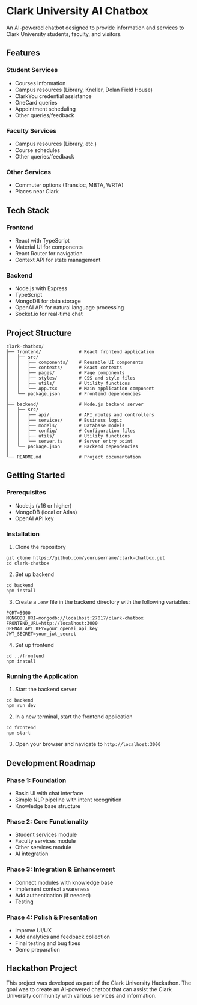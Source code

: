 # Clark University AI Chatbox

An AI-powered chatbot designed to provide information and services to Clark University students, faculty, and visitors.

## Features

### Student Services
- Courses information
- Campus resources (Library, Kneller, Dolan Field House)
- ClarkYou credential assistance
- OneCard queries
- Appointment scheduling
- Other queries/feedback

### Faculty Services
- Campus resources (Library, etc.)
- Course schedules
- Other queries/feedback

### Other Services
- Commuter options (Transloc, MBTA, WRTA)
- Places near Clark

## Tech Stack

### Frontend
- React with TypeScript
- Material UI for components
- React Router for navigation
- Context API for state management

### Backend
- Node.js with Express
- TypeScript
- MongoDB for data storage
- OpenAI API for natural language processing
- Socket.io for real-time chat

## Project Structure

```
clark-chatbox/
├── frontend/              # React frontend application
│   ├── src/
│   │   ├── components/    # Reusable UI components
│   │   ├── contexts/      # React contexts
│   │   ├── pages/         # Page components
│   │   ├── styles/        # CSS and style files
│   │   ├── utils/         # Utility functions
│   │   └── App.tsx        # Main application component
│   └── package.json       # Frontend dependencies
│
├── backend/               # Node.js backend server
│   ├── src/
│   │   ├── api/           # API routes and controllers
│   │   ├── services/      # Business logic
│   │   ├── models/        # Database models
│   │   ├── config/        # Configuration files
│   │   ├── utils/         # Utility functions
│   │   └── server.ts      # Server entry point
│   └── package.json       # Backend dependencies
│
└── README.md              # Project documentation
```

## Getting Started

### Prerequisites
- Node.js (v16 or higher)
- MongoDB (local or Atlas)
- OpenAI API key

### Installation

1. Clone the repository
```
git clone https://github.com/yourusername/clark-chatbox.git
cd clark-chatbox
```

2. Set up backend
```
cd backend
npm install
```

3. Create a `.env` file in the backend directory with the following variables:
```
PORT=5000
MONGODB_URI=mongodb://localhost:27017/clark-chatbox
FRONTEND_URL=http://localhost:3000
OPENAI_API_KEY=your_openai_api_key
JWT_SECRET=your_jwt_secret
```

4. Set up frontend
```
cd ../frontend
npm install
```

### Running the Application

1. Start the backend server
```
cd backend
npm run dev
```

2. In a new terminal, start the frontend application
```
cd frontend
npm start
```

3. Open your browser and navigate to `http://localhost:3000`

## Development Roadmap

### Phase 1: Foundation
- Basic UI with chat interface
- Simple NLP pipeline with intent recognition
- Knowledge base structure

### Phase 2: Core Functionality
- Student services module
- Faculty services module
- Other services module
- AI integration

### Phase 3: Integration & Enhancement
- Connect modules with knowledge base
- Implement context awareness
- Add authentication (if needed)
- Testing

### Phase 4: Polish & Presentation
- Improve UI/UX
- Add analytics and feedback collection
- Final testing and bug fixes
- Demo preparation

## Hackathon Project

This project was developed as part of the Clark University Hackathon. The goal was to create an AI-powered chatbot that can assist the Clark University community with various services and information.
